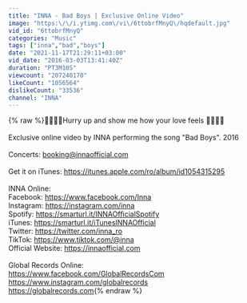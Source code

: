```yaml
---
title: "INNA - Bad Boys | Exclusive Online Video"
image: "https:\/\/i.ytimg.com\/vi\/6ttobrfMnyQ\/hqdefault.jpg"
vid_id: "6ttobrfMnyQ"
categories: "Music"
tags: ["inna","bad","boys"]
date: "2021-11-17T21:29:11+03:00"
vid_date: "2016-03-03T13:41:40Z"
duration: "PT3M10S"
viewcount: "207240170"
likeCount: "1056564"
dislikeCount: "33536"
channel: "INNA"
---
```

{% raw %}🙅🏻‍♂️🚫Hurry up and show me how your love feels 🙅🏻‍♂️🚫<br /><br />Exclusive online video by INNA performing the song &quot;Bad Boys&quot;. 2016<br /><br />Concerts: booking@innaofficial.com<br /><br />Get it on iTunes: <a rel="nofollow" target="blank" href="https://itunes.apple.com/ro/album/id1054315295">https://itunes.apple.com/ro/album/id1054315295</a><br /><br />INNA Online: <br />Facebook: <a rel="nofollow" target="blank" href="https://www.facebook.com/Inna">https://www.facebook.com/Inna</a><br />Instagram: <a rel="nofollow" target="blank" href="https://instagram.com/inna">https://instagram.com/inna</a><br />Spotify: <a rel="nofollow" target="blank" href="https://smarturl.it/INNAOfficialSpotify">https://smarturl.it/INNAOfficialSpotify</a><br />iTunes: <a rel="nofollow" target="blank" href="https://smarturl.it/iTunesINNAOfficial">https://smarturl.it/iTunesINNAOfficial</a><br />Twitter: <a rel="nofollow" target="blank" href="https://twitter.com/inna_ro">https://twitter.com/inna_ro</a><br />TikTok: <a rel="nofollow" target="blank" href="https://www.tiktok.com/@inna">https://www.tiktok.com/@inna</a><br />Official Website: <a rel="nofollow" target="blank" href="https://innaofficial.com">https://innaofficial.com</a><br /><br />Global Records Online: <br /><a rel="nofollow" target="blank" href="https://www.facebook.com/GlobalRecordsCom">https://www.facebook.com/GlobalRecordsCom</a><br /><a rel="nofollow" target="blank" href="https://www.instagram.com/globalrecords">https://www.instagram.com/globalrecords</a><br /><a rel="nofollow" target="blank" href="https://globalrecords.com">https://globalrecords.com</a>{% endraw %}
